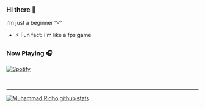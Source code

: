### Hi there 👋

i'm just a beginner °-°

- ⚡ Fun fact: i'm like a fps game



### Now Playing 🎧

[![Spotify](https://github-readme-remake.vercel.app/api/spotify)](https://open.spotify.com/user/cctpojghvqpbfzmyaf3j667lw?si=qMP6btYMQAiKHULqd_4ZRw)

<br/>

---

[![Muhammad Ridho github stats](https://github-readme-stats.vercel.app/api?username=Doozien&include_all_commits=true&count_private=true&show_icons=true&line_height=20&title_color=FFFFFF&icon_color=FFFFFF&text_color=FFFFFF&bg_color=0D1117)](https://github.com/anuraghazra/github-readme-stats)
